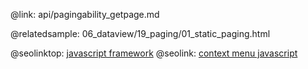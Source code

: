 @link: api/pagingability_getpage.md

@relatedsample:
	06_dataview/19_paging/01_static_paging.html

@seolinktop: [javascript framework](https://webix.com)
@seolink: [context menu javascript](https://webix.com/widget/contextmenu/)
